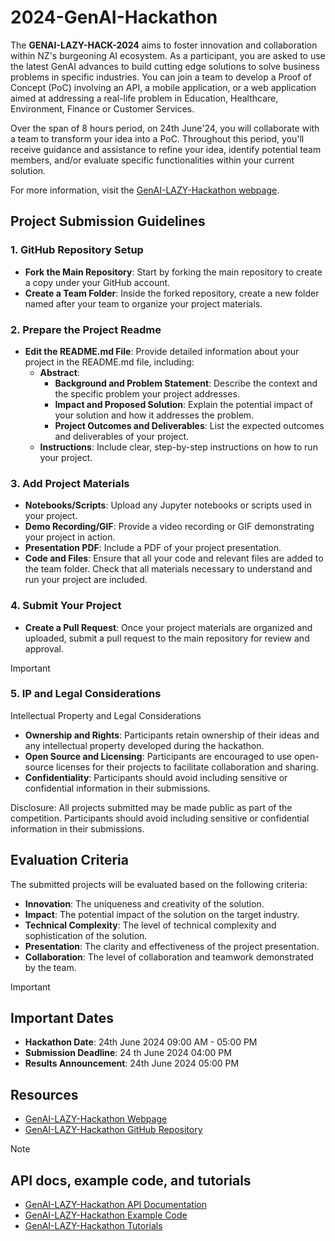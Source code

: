 # 2024-GenAI-Hackathon

The **GENAI-LAZY-HACK-2024** aims to foster innovation and collaboration within NZ's burgeoning AI ecosystem. As a participant, you are asked to use the latest GenAI advances to build cutting edge solutions to solve business problems in specific industries. You can join a team to develop a Proof of Concept (PoC) involving an API, a mobile application, or a web application aimed at addressing a real-life problem in Education, Healthcare, Environment, Finance or Customer Services.

Over the span of 8 hours period, on 24th June'24, you will collaborate with a team to transform your idea into a PoC. Throughout this period, you'll receive guidance and assistance to refine your idea, identify potential team members, and/or evaluate specific functionalities within your current solution.

For more information, visit the [GenAI-LAZY-Hackathon webpage](hackathon.html).

## Project Submission Guidelines

### 1. GitHub Repository Setup

- **Fork the Main Repository**: Start by forking the main repository to create a copy under your GitHub account.
- **Create a Team Folder**: Inside the forked repository, create a new folder named after your team to organize your project materials.

### 2. Prepare the Project Readme

- **Edit the README.md File**: Provide detailed information about your project in the README.md file, including:
  - **Abstract**:
    - **Background and Problem Statement**: Describe the context and the specific problem your project addresses.
    - **Impact and Proposed Solution**: Explain the potential impact of your solution and how it addresses the problem.
    - **Project Outcomes and Deliverables**: List the expected outcomes and deliverables of your project.
  - **Instructions**: Include clear, step-by-step instructions on how to run your project.

### 3. Add Project Materials

- **Notebooks/Scripts**: Upload any Jupyter notebooks or scripts used in your project.
- **Demo Recording/GIF**: Provide a video recording or GIF demonstrating your project in action.
- **Presentation PDF**: Include a PDF of your project presentation.
- **Code and Files**: Ensure that all your code and relevant files are added to the team folder. Check that all materials necessary to understand and run your project are included.

### 4. Submit Your Project

- **Create a Pull Request**: Once your project materials are organized and uploaded, submit a pull request to the main repository for review and approval.


> [!IMPORTANT]
### 5. IP and Legal Considerations

Intellectual Property and Legal Considerations
- **Ownership and Rights**: Participants retain ownership of their ideas and any intellectual property developed during the hackathon.
- **Open Source and Licensing**: Participants are encouraged to use open-source licenses for their projects to facilitate collaboration and sharing.
- **Confidentiality**: Participants should avoid including sensitive or confidential information in their submissions.


Disclosure: All projects submitted may be made public as part of the competition. Participants should avoid including sensitive or confidential information in their submissions.


## Evaluation Criteria

The submitted projects will be evaluated based on the following criteria:
- **Innovation**: The uniqueness and creativity of the solution.
- **Impact**: The potential impact of the solution on the target industry.
- **Technical Complexity**: The level of technical complexity and sophistication of the solution.
- **Presentation**: The clarity and effectiveness of the project presentation.
- **Collaboration**: The level of collaboration and teamwork demonstrated by the team.

> [!IMPORTANT]
## Important Dates
- **Hackathon Date**: 24th June 2024 09:00 AM - 05:00 PM
- **Submission Deadline**: 24 th June 2024 04:00 PM
- **Results Announcement**: 24th June 2024 05:00 PM


## Resources

- [GenAI-LAZY-Hackathon Webpage](hackathon.html)
- [GenAI-LAZY-Hackathon GitHub Repository]()

> [!NOTE]
## API docs, example code, and tutorials

- [GenAI-LAZY-Hackathon API Documentation](api-docs.html)
- [GenAI-LAZY-Hackathon Example Code](example-code.html)
- [GenAI-LAZY-Hackathon Tutorials](tutorials.html)

